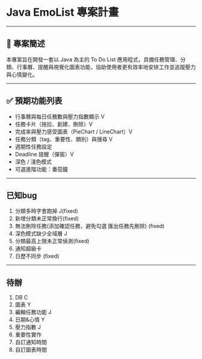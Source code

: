 # Java EmoList 專案計畫

---
## 📌 專案簡述

本專案旨在開發一套以 Java 為主的 To Do List 應用程式，具備任務管理、分類、行事曆、提醒與視覺化圖表功能，協助使用者更有效率地安排工作並追蹤壓力與心情變化。

---

## ✅ 預期功能列表

- 行事曆與每日任務數與壓力指數顯示 V
- 任務卡片（拖拉、創建、刪除）V
- 完成率與壓力感受圖表（PieChart / LineChart）V
- 任務分類（tag、重要性、類別）與搜尋 V
- 週期性任務設定
- Deadline 提醒（彈窗）V
- 深色 / 淺色模式
- 可選進階功能：番茄鐘

---
## 已知bug
1. 分類多時字會跑掉 J(fixed)
2. 新增分類未正常換行(fixed)
3. 無法刪除任務(添加確認任務，避免勾選 匯出任務先刪除) (fixed)
4. 深色模式缺少全域層 J
5. 分類最高上限未正常偵測(fixed)
6. 通知超級卡
7. 日歷不同步 (fixed)
   
---
## 待辦
1. DB C
2. 圖表 Y
3. 編輯任務功能 J
4. 日期&心情 Y
5. 壓力指數 J
6. 重要性實作
7. 自訂通知時間
8. 自訂圖表時間

